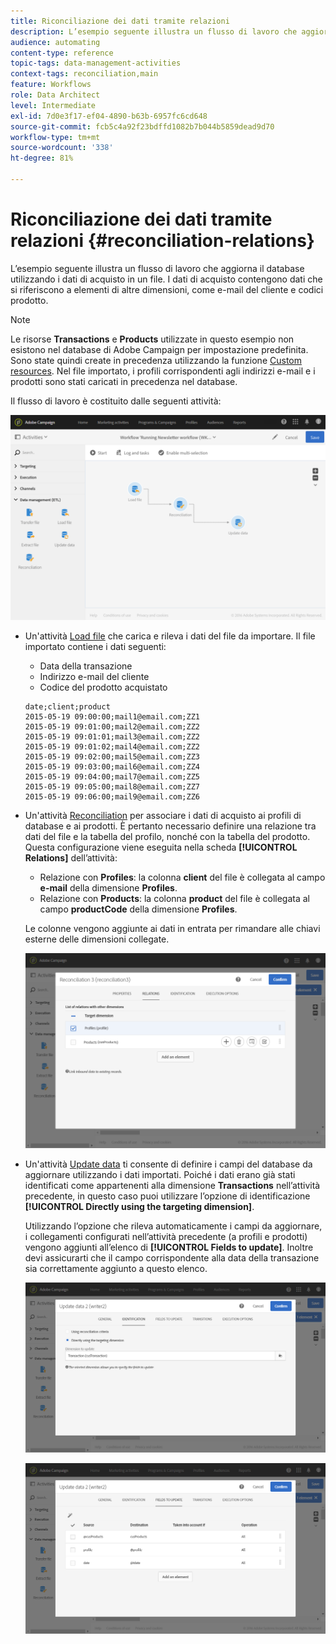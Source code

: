 ```yaml
---
title: Riconciliazione dei dati tramite relazioni
description: L’esempio seguente illustra un flusso di lavoro che aggiorna il database utilizzando i dati di acquisto in un file.
audience: automating
content-type: reference
topic-tags: data-management-activities
context-tags: reconciliation,main
feature: Workflows
role: Data Architect
level: Intermediate
exl-id: 7d0e3f17-ef04-4890-b63b-6957fc6cd648
source-git-commit: fcb5c4a92f23bdffd1082b7b044b5859dead9d70
workflow-type: tm+mt
source-wordcount: '338'
ht-degree: 81%

---
```


# Riconciliazione dei dati tramite relazioni {#reconciliation-relations}

L’esempio seguente illustra un flusso di lavoro che aggiorna il database utilizzando i dati di acquisto in un file. I dati di acquisto contengono dati che si riferiscono a elementi di altre dimensioni, come e-mail del cliente e codici prodotto.

>[!NOTE]
>
>Le risorse **Transactions** e **Products** utilizzate in questo esempio non esistono nel database di Adobe Campaign per impostazione predefinita. Sono state quindi create in precedenza utilizzando la funzione [Custom resources](../../developing/using/data-model-concepts.md). Nel file importato, i profili corrispondenti agli indirizzi e-mail e i prodotti sono stati caricati in precedenza nel database.

Il flusso di lavoro è costituito dalle seguenti attività:

![](assets/reconciliation_example1.png)

* Un&#39;attività [Load file](../../automating/using/load-file.md) che carica e rileva i dati del file da importare. Il file importato contiene i dati seguenti:

   * Data della transazione
   * Indirizzo e-mail del cliente
   * Codice del prodotto acquistato

  ```
  date;client;product
  2015-05-19 09:00:00;mail1@email.com;ZZ1
  2015-05-19 09:01:00;mail2@email.com;ZZ2
  2015-05-19 09:01:01;mail3@email.com;ZZ2
  2015-05-19 09:01:02;mail4@email.com;ZZ2
  2015-05-19 09:02:00;mail5@email.com;ZZ3
  2015-05-19 09:03:00;mail6@email.com;ZZ4
  2015-05-19 09:04:00;mail7@email.com;ZZ5
  2015-05-19 09:05:00;mail8@email.com;ZZ7
  2015-05-19 09:06:00;mail9@email.com;ZZ6
  ```

* Un&#39;attività [Reconciliation](../../automating/using/reconciliation.md) per associare i dati di acquisto ai profili di database e ai prodotti. È pertanto necessario definire una relazione tra dati del file e la tabella del profilo, nonché con la tabella del prodotto. Questa configurazione viene eseguita nella scheda **[!UICONTROL Relations]** dell’attività:

   * Relazione con **Profiles**: la colonna **client** del file è collegata al campo **e-mail** della dimensione **Profiles**.
   * Relazione con **Products**: la colonna **product** del file è collegata al campo **productCode** della dimensione **Profiles**.

  Le colonne vengono aggiunte ai dati in entrata per rimandare alle chiavi esterne delle dimensioni collegate.

  ![](assets/reconciliation_example3.png)

* Un&#39;attività [Update data](../../automating/using/update-data.md) ti consente di definire i campi del database da aggiornare utilizzando i dati importati. Poiché i dati erano già stati identificati come appartenenti alla dimensione **Transactions** nell’attività precedente, in questo caso puoi utilizzare l’opzione di identificazione **[!UICONTROL Directly using the targeting dimension]**.

  Utilizzando l’opzione che rileva automaticamente i campi da aggiornare, i collegamenti configurati nell’attività precedente (a profili e prodotti) vengono aggiunti all’elenco di **[!UICONTROL Fields to update]**. Inoltre devi assicurarti che il campo corrispondente alla data della transazione sia correttamente aggiunto a questo elenco.

  ![](assets/reconciliation_example5.png)

  ![](assets/reconciliation_example4.png)
